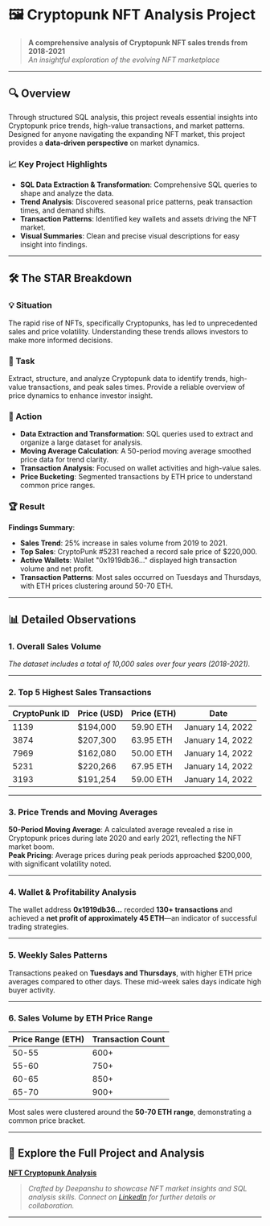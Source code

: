 # 🖼️ Cryptopunk NFT Analysis Project

> **A comprehensive analysis of Cryptopunk NFT sales trends from 2018-2021**  
> *An insightful exploration of the evolving NFT marketplace*

---

## 🔍 **Overview**

Through structured SQL analysis, this project reveals essential insights into Cryptopunk price trends, high-value transactions, and market patterns. Designed for anyone navigating the expanding NFT market, this project provides a **data-driven perspective** on market dynamics.

### 📈 **Key Project Highlights**

- **SQL Data Extraction & Transformation**: Comprehensive SQL queries to shape and analyze the data.
- **Trend Analysis**: Discovered seasonal price patterns, peak transaction times, and demand shifts.
- **Transaction Patterns**: Identified key wallets and assets driving the NFT market.
- **Visual Summaries**: Clean and precise visual descriptions for easy insight into findings.

---

## 🛠 **The STAR Breakdown**

### **💡 Situation**

The rapid rise of NFTs, specifically Cryptopunks, has led to unprecedented sales and price volatility. Understanding these trends allows investors to make more informed decisions.

### **🎯 Task**

Extract, structure, and analyze Cryptopunk data to identify trends, high-value transactions, and peak sales times. Provide a reliable overview of price dynamics to enhance investor insight.

### **🚀 Action**

- **Data Extraction and Transformation**: SQL queries used to extract and organize a large dataset for analysis.
- **Moving Average Calculation**: A 50-period moving average smoothed price data for trend clarity.
- **Transaction Analysis**: Focused on wallet activities and high-value sales.
- **Price Bucketing**: Segmented transactions by ETH price to understand common price ranges.

### **🏆 Result**

**Findings Summary**:
- **Sales Trend**: 25% increase in sales volume from 2019 to 2021.
- **Top Sales**: CryptoPunk #5231 reached a record sale price of $220,000.
- **Active Wallets**: Wallet "0x1919db36..." displayed high transaction volume and net profit.
- **Transaction Patterns**: Most sales occurred on Tuesdays and Thursdays, with ETH prices clustering around 50-70 ETH.

---

## 📊 **Detailed Observations**

### **1. Overall Sales Volume**

*The dataset includes a total of 10,000 sales over four years (2018-2021).*

---

### **2. Top 5 Highest Sales Transactions**

| **CryptoPunk ID** | **Price (USD)** | **Price (ETH)** | **Date**             |
|-------------------|-----------------|-----------------|----------------------|
| 1139              | $194,000        | 59.90 ETH       | January 14, 2022     |
| 3874              | $207,300        | 63.95 ETH       | January 14, 2022     |
| 7969              | $162,080        | 50.00 ETH       | January 14, 2022     |
| 5231              | $220,266        | 67.95 ETH       | January 14, 2022     |
| 3193              | $191,254        | 59.00 ETH       | January 14, 2022     |

---

### **3. Price Trends and Moving Averages**

**50-Period Moving Average**: A calculated average revealed a rise in Cryptopunk prices during late 2020 and early 2021, reflecting the NFT market boom.  
**Peak Pricing**: Average prices during peak periods approached $200,000, with significant volatility noted.

---

### **4. Wallet & Profitability Analysis**

The wallet address **0x1919db36...** recorded **130+ transactions** and achieved a **net profit of approximately 45 ETH**—an indicator of successful trading strategies.

---

### **5. Weekly Sales Patterns**

Transactions peaked on **Tuesdays and Thursdays**, with higher ETH price averages compared to other days. These mid-week sales days indicate high buyer activity.

---

### **6. Sales Volume by ETH Price Range**

| **Price Range (ETH)** | **Transaction Count** |
|-----------------------|-----------------------|
| 50-55                 | 600+                  |
| 55-60                 | 750+                  |
| 60-65                 | 850+                  |
| 65-70                 | 900+                  |

Most sales were clustered around the **50-70 ETH range**, demonstrating a common price bracket.

---

## 🚀 **Explore the Full Project and Analysis**

**[NFT Cryptopunk Analysis ](https://github.com/Deepanshu-analyst/NFT-Cryptopunk_Analysis)**  

> *Crafted by Deepanshu to showcase NFT market insights and SQL analysis skills. Connect on [LinkedIn](https://www.linkedin.com/in/deepanshu-kushwaha-163bab187/) for further details or collaboration.*

---

